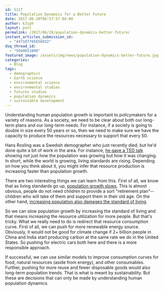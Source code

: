 ```yaml
---
id: 5117
title: Population Dynamics for a Better Future
date: 2017-06-28T06:57:57-04:00
author: k3jph
layout: post
permalink: /2017/06/28/population-dynamics-better-future/
instant_articles_submission_id:
  - "447187765656032"
dsq_thread_id:
  - "5944651890"
featured_image: /assets/img/news/population-dynamics-better-future.jpg
categories:
  - Blog
tags:
  - demographics
  - Earth science
  - environmental science
  - environmental studies
  - futures studies
  - population dynamics
  - sustainable development
---
```

Understanding human population growth is important to policymakers
for a variety of reasons.  As a society, we need to be clear about
both our long-term plans and our long-term needs. For instance, if
a society is going to double in size every 50 years or so, then we
need to make sure we have the capacity to produce the resources
necessary to support that every 50.

Hans Rosling was a Swedish demographer who just recently died, but
he'd done quite a bit of work in the area. For instance, [he gave
a TED talk](https://www.ted.com/talks/hansroslingonglobalpopulation_growth)
showing not just how the population was growing but how it was
changing. In short, while the world is growing, living standards
are rising. Depending on how you think about it, you might infer
that resource production is increasing faster than population growth.

There are two interesting things we can learn from this. First of
all, we know that as living standards go up, [population growth
slows](http://www.econlib.org/library/Enc/StandardsofLivingandModernEconomicGrowth.html).
This is almost obvious, people do not need children to provide a
sort "retirement plan"--children who will take of them and support
them in their old age. On the other hand, [increasing population
also damages the standard of
living](https://ideas.repec.org/a/ebl/ecbull/eb-10-00351.html).

So we can slow population growth by increasing the standard of
living and that means increasing the resource utilization for more
people. But that's tricky. What we really need to do is redirect
that resource consumption curve. First of all, we can push for more
renewable energy source. Obviously, it would not be good for climate
change if 2+ billion people in China and India start producing
carbon at the same rate we do in the United States. So pushing for
electric cars both here and there is a more responsible approach.

If successful, we can use similar models to improve consumption
curves for food, natural resources (aside from energy), and other
consumables. Further, pushing for more reuse and fewer disposable
goods would also long-term population trends. That is what is meant
by sustainability.  But these are decisions that can only be made
by understanding human population dynamics.
